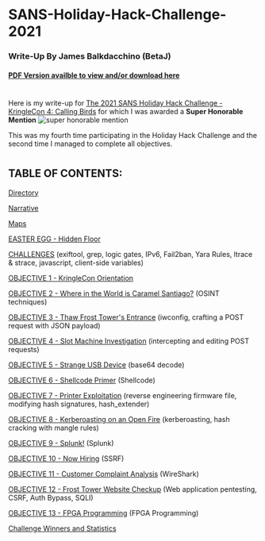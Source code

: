 # SANS-Holiday-Hack-Challenge-2021 #

### Write-Up By James Balkdacchino (BetaJ) ###

#### [PDF Version availble to view and/or download here](Assets/James%20Baldacchino%20-%20KiringleCon%202021%20-%20Writeup_ne.pdf) ###

#  
Here is my write-up for [The 2021 SANS Holiday Hack Challenge - KringleCon 4: Calling Birds](https://www.sans.org/mlp/holiday-hack-challenge-2021/) for which I was awarded a **Super Honorable Mention**
![super honorable mention](https://github.com/beta-j/SANS-Holiday-Hack-Challenge-2021/assets/60655500/681fd9e8-b638-4166-aafb-d86e2fe29eb2)


This was my fourth time participating in the Holiday Hack Challenge and the second time I managed to complete all objectives.

#  
#  

## TABLE OF CONTENTS: ##

[Directory](_Directory.md)

[Narrative](_Narrative.md)

[Maps](_MAPS.md)

[EASTER EGG - Hidden Floor](EASTER%20EGG%20-%20Hidden%20Floor.md)

[CHALLENGES](CHALLENGES.md) (exiftool, grep, logic gates, IPv6, Fail2ban, Yara Rules, ltrace & strace, javascript, client-side variables)

[OBJECTIVE 1 - KringleCon Orientation](OBJECTIVE%2001%20-%20KringleCon%20Orientation.md)

[OBJECTIVE 2 - Where in the World is Caramel Santiago?](OBJECTIVE%2002%20-%20Where%20in%20the%20World%20is%20Caramel%20Santiago.md) (OSINT techniques)

[OBJECTIVE 3 - Thaw Frost Tower's Entrance](OBJECTIVE%2003%20-%20Thaw%20Frost%20Towers%20Entrance.md) (iwconfig, crafting a POST request with JSON payload)

[OBJECTIVE 4 - Slot Machine Investigation](OBJECTIVE%2004%20-%20Slot%20Machine%20Investigation.md) (intercepting and editing POST requests)

[OBJECTIVE 5 - Strange USB Device](OBJECTIVE%2005%20-%20Strange%20USB%20Device.md) (base64 decode)

[OBJECTIVE 6 - Shellcode Primer](OBJECTIVE%2006%20-%20Shellcode%20Primer.md) (Shellcode)

[OBJECTIVE 7 - Printer Exploitation](OBJECTIVE%2007%20-%20Printer%20Exploitation.md) (reverse engineering firmware file, modifying hash signatures, hash_extender)

[OBJECTIVE 8 - Kerberoasting on an Open Fire](OBJECTIVE%2008%20-%20Kerberoasting%20on%20an%20Open%20Fire.md) (kerberoasting, hash cracking with mangle rules)

[OBJECTIVE 9 - Splunk!](OBJECTIVE%2009%20-%20Splunk.md) (Splunk)

[OBJECTIVE 10 - Now Hiring](OBJECTIVE%2010%20-%20Now%20Hiring.md) (SSRF)

[OBJECTIVE 11 - Customer Complaint Analysis](OBJECTIVE%2011%20-%20Customer%20Complaint%20Analysis.md) (WireShark)

[OBJECTIVE 12 - Frost Tower Website Checkup](OBJECTIVE%2012%20-%20Frost%20Tower%20Website%20Checkup.md) (Web application pentesting, CSRF, Auth Bypass, SQLI)

[OBJECTIVE 13 - FPGA Programming](OBJECTIVE%2013%20-%20FPGA%20Programming.md) (FPGA Programming)



[Challenge Winners and Statistics](_Challenge%20Statistics.md)
